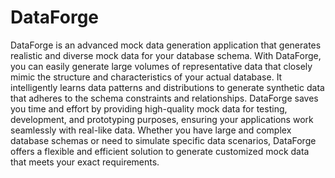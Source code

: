 # DataForge

DataForge is an advanced mock data generation application that generates realistic and diverse mock data for your database schema. With DataForge, you can easily generate large volumes of representative data that closely mimic the structure and characteristics of your actual database. It intelligently learns data patterns and distributions to generate synthetic data that adheres to the schema constraints and relationships. DataForge saves you time and effort by providing high-quality mock data for testing, development, and prototyping purposes, ensuring your applications work seamlessly with real-like data. Whether you have large and complex database schemas or need to simulate specific data scenarios, DataForge offers a flexible and efficient solution to generate customized mock data that meets your exact requirements.
